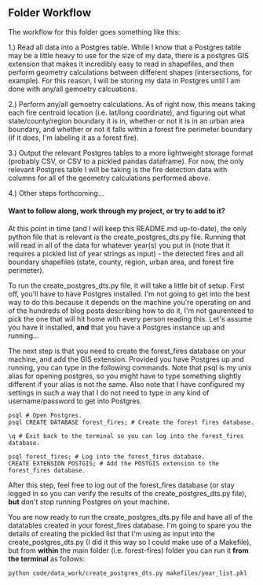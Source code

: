 ## Folder Workflow 

The workflow for this folder goes something like this: 

1.) Read all data into a Postgres table. While I know that a Postgres table may be a little heavy to use for the size of my data, there is a postgres GIS extension that makes it incredibly easy to read in shapefiles, and then perform geometry calculations between different shapes (intersections, for example). For this reason, I will be storing my data in Postgres until I am done with any/all gemoetry calcuations. 

2.) Perform any/all gemoetry calculations. As of right now, this means taking each fire centroid location (i.e. lat/long coordinate), and figuring out what state/county/region boundary it is in, whether or not it is in an urban area boundary, and whether or not it falls within a forest fire perimeter boundary (if it does, I'm labeling it as a forest fire). 

3.) Output the relevant Postgres tables to a more lightweight storage format (probably CSV, or CSV to a pickled pandas dataframe). For now, the only relevant Postgres table I will be taking is the fire detection data with columns for all of the geometry calculations performed above.

4.) Other steps forthcoming...

#### Want to follow along, work through my project, or try to add to it?

At this point in time (and I will keep this README.md up-to-date), the only python file that is relevant is the create_postgres_dts.py file. Running that will read in all of the data for whatever year(s) you put in (note that it requires a pickled list of year strings as input) - the detected fires and all boundary shapefiles (state, county, region, urban area, and forest fire perimeter). 

To run the create_postgres_dts.py file, it will take a little bit of setup. First off, you'll have to have Postgres installed. I'm not going to get into the best way to do this because it depends on the machine you're operating on and of the hundreds of blog posts describing how to do it, I'm not gaurenteed to pick the one that will hit home with every person reading this. Let's assume you have it installed, **and** that you have a Postgres instance up and running...

The next step is that you need to create the forest_fires database on your machine, and add the GIS extension. Provided you have Postgres up and running, you can type in the following commands. Note that psql is my unix alias for opening postgres, so you might have to type something slightly different if your alias is not the same.  Also note that I have configured my settings in such a way that I do not need to type in any kind of username/password to get into Postgres. 

```unix 
psql # Open Postgres. 
psql CREATE DATABASE forest_fires; # Create the forest fires database. 

\q # Exit back to the terminal so you can log into the forest_fires database. 

psql forest_fires; # Log into the forest_fires database. 
CREATE EXTENSION POSTGIS; # Add the POSTGIS extension to the forest_fires database. 
```

After this step, feel free to log out of the forest_fires database (or stay logged in so you can verify the results of the create_postgres_dts.py file), **but** don't stop running Postgres on your machine.   

You are now ready to run the create_postgres_dts.py file and have all of the datatables created in your forest_fires database. I'm going to spare you the details of creating the pickled list that I'm using as input into the create_postgres_dts.py (I did it this way so I could make use of a Makefile), but from **within** the main folder (i.e. forest-fires) folder you can run it **from the terminal** as follows: 

```unix
python code/data_work/create_postgres_dts.py makefiles/year_list.pkl 
```






